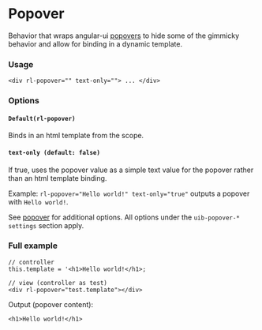 # Popover
Behavior that wraps angular-ui [popovers](https://angular-ui.github.io/bootstrap/#/popover) to hide some of the gimmicky behavior and allow for binding in a dynamic template.

### Usage
```
<div rl-popover="" text-only=""> ... </div>
```
### Options

#### `Default(rl-popover)`

Binds in an html template from the scope.

#### `text-only (default: false)`

If true, uses the popover value as a simple text value for the popover rather than an html template binding.

Example: `rl-popover="Hello world!" text-only="true"` outputs a popover with `Hello world!`.

See [popover](https://angular-ui.github.io/bootstrap/#/popover) for additional options. All options under the `uib-popover-* settings` section apply.

### Full example
```
// controller
this.template = '<h1>Hello world!</h1>;

// view (controller as test)
<div rl-popover="test.template"></div>
```
Output (popover content):
```
<h1>Hello world!</h1>
```